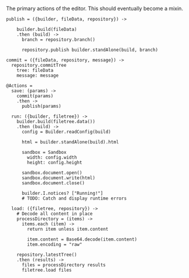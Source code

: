 The primary actions of the editor. This should eventually become a mixin.

    publish = ({builder, fileData, repository}) ->
      
        builder.build(fileData)
        .then (build) ->
          branch = repository.branch()
    
          repository.publish builder.standAlone(build, branch)
    
    commit = ({fileData, repository, message}) ->
      repository.commitTree
        tree: fileData
        message: message
    
    @Actions =
      save: (params) ->
        commit(params)
        .then ->
          publish(params)
    
      run: ({builder, filetree}) ->
        builder.build(filetree.data())
        .then (build) ->
          config = Builder.readConfig(build)
    
          html = builder.standAlone(build).html
    
          sandbox = Sandbox
            width: config.width
            height: config.height
    
          sandbox.document.open()
          sandbox.document.write(html)
          sandbox.document.close()
    
          builder.I.notices? ["Running!"]
          # TODO: Catch and display runtime errors
    
      load: ({filetree, repository}) ->
        # Decode all content in place
        processDirectory = (items) ->
          items.each (item) ->
            return item unless item.content
    
            item.content = Base64.decode(item.content)
            item.encoding = "raw"
    
        repository.latestTree()
        .then (results) ->
          files = processDirectory results
          filetree.load files
